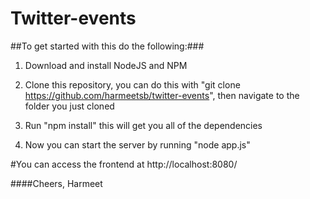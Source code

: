 # Twitter-events #

##To get started with this do the following:###

1) Download and install NodeJS and NPM 

2) Clone this repository, you can do this with "git clone https://github.com/harmeetsb/twitter-events", then navigate to the folder you just cloned 

3) Run "npm install" this will get you all of the dependencies 

4) Now you can start the server by running "node app.js"

#You can access the frontend at http://localhost:8080/

####Cheers, Harmeet
